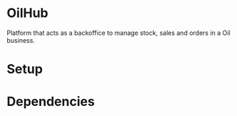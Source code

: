 # OilHub
Platform that acts as a backoffice to manage stock, sales and orders in a Oil business.

# Setup


# Dependencies
